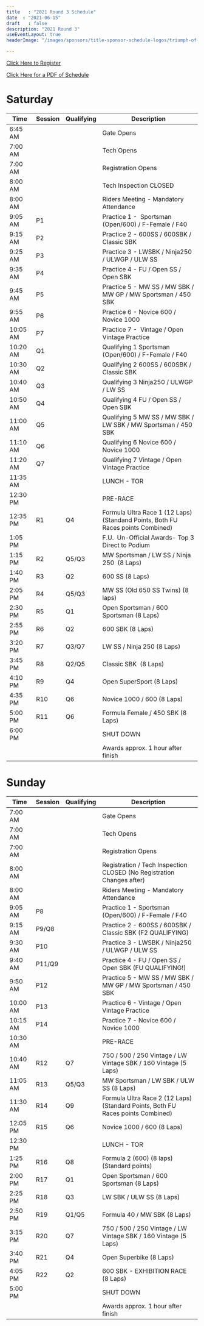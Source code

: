 ```yaml
---
title   : "2021 Round 3 Schedule"
date  : "2021-06-15"
draft   : false
description: "2021 Round 3"
useEventLayout: true
headerImage: "/images/sponsors/title-sponsor-schedule-logos/triumph-of-seattle.png"

---
```


[Click Here to Register](http://msreg.com/WMRRAR3RIDGE2021)

[Click Here for a PDF of Schedule](https://dl.motorsportreg.com/a4beb094-5eea-4678-8b26-7c4388db3b37/)

# Saturday

| Time     | Session | Qualifying | Description                                                                     |
| -------- | ------- | ---------- | ------------------------------------------------------------------------------- |
| 6:45 AM  |         |            | Gate Opens                                                                      |
| 7:00 AM  |         |            | Tech Opens                                                                      |
| 7:00 AM  |         |            | Registration Opens                                                              |
| 8:00 AM  |         |            | Tech Inspection CLOSED                                                          |
| 8:00 AM  |         |            | Riders Meeting - Mandatory Attendance                                           |
| 9:05 AM  | P1      |            | Practice 1 -  Sportsman (Open/600) / F-Female / F40                             |
| 9:15 AM  | P2      |            | Practice 2 - 600SS / 600SBK / Classic SBK                                       |
| 9:25 AM  | P3      |            | Practice 3 - LWSBK / Ninja250 / ULWGP / ULW SS                                  |
| 9:35 AM  | P4      |            | Practice 4 - FU / Open SS / Open SBK                                            |
| 9:45 AM  | P5      |            | Practice 5 - MW SS / MW SBK / MW GP / MW Sportsman / 450 SBK                    |
| 9:55 AM  | P6      |            | Practice 6 - Novice 600 / Novice 1000                                           |
| 10:05 AM | P7      |            | Practice 7 -  Vintage / Open Vintage Practice                                   |
| 10:20 AM | Q1      |            | Qualifying 1 Sportsman (Open/600) / F-Female / F40                              |
| 10:30 AM | Q2      |            | Qualifying 2 600SS / 600SBK / Classic SBK                                       |
| 10:40 AM | Q3      |            | Qualifying 3 Ninja250 / ULWGP / LW SS                                           |
| 10:50 AM | Q4      |            | Qualifying 4 FU / Open SS / Open SBK                                            |
| 11:00 AM | Q5      |            | Qualifying 5 MW SS / MW SBK / LW SBK / MW Sportsman / 450 SBK                   |
| 11:10 AM | Q6      |            | Qualifying 6 Novice 600 / Novice 1000                                           |
| 11:20 AM | Q7      |            | Qualifying 7 Vintage / Open Vintage Practice                                    |
| 11:35 AM |         |            | LUNCH - TOR                                                                     |
| 12:30 PM |         |            | PRE-RACE                                                                        |
| 12:35 PM | R1      | Q4         | Formula Ultra Race 1 (12 Laps) (Standand Points, Both FU Races points Combined) |
| 1:05 PM  |         |            | F.U.  Un-Official Awards- Top 3 Direct to Podium                                |
| 1:15 PM  | R2      | Q5/Q3      | MW Sportsman / LW SS / Ninja 250  (8 Laps)                                      |
| 1:40 PM  | R3      | Q2         | 600 SS (8 Laps)                                                                 |
| 2:05 PM  | R4      | Q5/Q3      | MW SS (Old 650 SS Twins) (8 laps)                                               |
| 2:30 PM  | R5      | Q1         | Open Sportsman / 600 Sportsman (8 Laps)                                         |
| 2:55 PM  | R6      | Q2         | 600 SBK (8 Laps)                                                                |
| 3:20 PM  | R7      | Q3/Q7      | LW SS / Ninja 250 (8 Laps)                                                      |
| 3:45 PM  | R8      | Q2/Q5      | Classic SBK  (8 Laps)                                                           |
| 4:10 PM  | R9      | Q4         | Open SuperSport (8 Laps)                                                        |
| 4:35 PM  | R10     | Q6         | Novice 1000 / 600 (8 Laps)                                                      |
| 5:00 PM  | R11     | Q6         | Formula Female / 450 SBK (8 Laps)                                               |
| 6:00 PM  |         |            | SHUT DOWN                                                                       |
|          |         |            | Awards approx. 1 hour after finish                                              |


# Sunday

| Time     | Session | Qualifying | Description                                                                     |
| -------- | ------- | ---------- | ------------------------------------------------------------------------------- |
| 7:00 AM  |         |            | Gate Opens                                                                      |
| 7:00 AM  |         |            | Tech Opens                                                                      |
| 7:00 AM  |         |            | Registration Opens                                                              |
| 8:00 AM  |         |            | Registration / Tech Inspection CLOSED (No Registration Changes after)           |
| 8:00 AM  |         |            | Riders Meeting - Mandatory Attendance                                           |
| 9:05 AM  | P8      |            | Practice 1 -  Sportsman (Open/600) / F-Female / F40                             |
| 9:15 AM  | P9/Q8   |            | Practice 2 - 600SS / 600SBK / Classic SBK (F2 QUALIFYING)                       |
| 9:30 AM  | P10     |            | Practice 3 - LWSBK / Ninja250 / ULWGP / ULW SS                                  |
| 9:40 AM  | P11/Q9  |            | Practice 4 - FU / Open SS / Open SBK (FU QUALIFYING!)                           |
| 9:50 AM  | P12     |            | Practice 5 - MW SS / MW SBK / MW GP / MW Sportsman / 450 SBK                    |
| 10:00 AM | P13     |            | Practice 6 - Vintage / Open Vintage Practice                                           |
| 10:15 AM | P14     |            | Practice 7 -  Novice 600 / Novice  1000                                   |
| 10:30 AM |         |            | PRE-RACE                                                                        |
| 10:40 AM | R12     | Q7         | 750 / 500 / 250 Vintage / LW Vintage SBK / 160 Vintage (5 Laps)                 |
| 11:05 AM | R13     | Q5/Q3      | MW Sportsman / LW SBK / ULW SS (8 Laps)                                         |
| 11:30 AM | R14     | Q9         | Formula Ultra Race 2 (12 Laps) (Standard Points, Both FU Races points Combined) |
| 12:05 PM | R15     | Q6         | Novice 1000 / 600 (8 Laps)                                                      |
| 12:30 PM |         |            | LUNCH - TOR                                                                     |
| 1:25 PM  | R16     | Q8         | Formula 2 (600)  (8 laps) (Standard points)                                     |
| 2:00 PM  | R17     | Q1         | Open Sportsman / 600 Sportsman (8 Laps)                                         |
| 2:25 PM  | R18     | Q3         | LW SBK / ULW SS   (8 Laps)                                                      |
| 2:50 PM  | R19     | Q1/Q5      | Formula 40 / MW SBK (8 Laps)                                                    |
| 3:15 PM  | R20     | Q7         | 750 / 500 / 250 Vintage / LW Vintage SBK / 160 Vintage (5 Laps)                 |
| 3:40 PM  | R21     | Q4         | Open Superbike (8 Laps)                                                         |
| 4:05 PM  | R22     | Q2         | 600 SBK - EXHIBITION RACE (8 Laps)                                              |
| 5:00 PM  |         |            | SHUT DOWN                                                                       |
|          |         |            | Awards approx. 1 hour after finish                                              |
